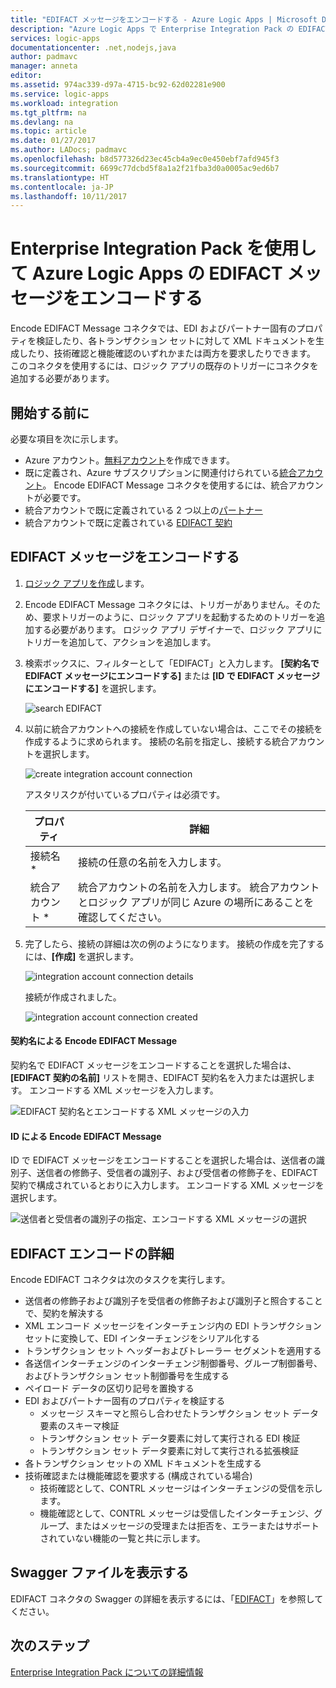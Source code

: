 ```yaml
---
title: "EDIFACT メッセージをエンコードする - Azure Logic Apps | Microsoft Docs"
description: "Azure Logic Apps で Enterprise Integration Pack の EDIFACT メッセージ エンコーダーを使用して EDI の検証および XML の生成を行います"
services: logic-apps
documentationcenter: .net,nodejs,java
author: padmavc
manager: anneta
editor: 
ms.assetid: 974ac339-d97a-4715-bc92-62d02281e900
ms.service: logic-apps
ms.workload: integration
ms.tgt_pltfrm: na
ms.devlang: na
ms.topic: article
ms.date: 01/27/2017
ms.author: LADocs; padmavc
ms.openlocfilehash: b8d577326d23ec45cb4a9ec0e450ebf7afd945f3
ms.sourcegitcommit: 6699c77dcbd5f8a1a2f21fba3d0a0005ac9ed6b7
ms.translationtype: HT
ms.contentlocale: ja-JP
ms.lasthandoff: 10/11/2017
---
```

# <a name="encode-edifact-messages-for-azure-logic-apps-with-the-enterprise-integration-pack"></a>Enterprise Integration Pack を使用して Azure Logic Apps の EDIFACT メッセージをエンコードする

Encode EDIFACT Message コネクタでは、EDI およびパートナー固有のプロパティを検証したり、各トランザクション セットに対して XML ドキュメントを生成したり、技術確認と機能確認のいずれかまたは両方を要求したりできます。
このコネクタを使用するには、ロジック アプリの既存のトリガーにコネクタを追加する必要があります。

## <a name="before-you-start"></a>開始する前に

必要な項目を次に示します。

* Azure アカウント。[無料アカウント](https://azure.microsoft.com/free)を作成できます。
* 既に定義され、Azure サブスクリプションに関連付けられている[統合アカウント](logic-apps-enterprise-integration-create-integration-account.md)。 Encode EDIFACT Message コネクタを使用するには、統合アカウントが必要です。 
* 統合アカウントで既に定義されている 2 つ以上の[パートナー](logic-apps-enterprise-integration-partners.md)
* 統合アカウントで既に定義されている [EDIFACT 契約](logic-apps-enterprise-integration-edifact.md)

## <a name="encode-edifact-messages"></a>EDIFACT メッセージをエンコードする

1. [ロジック アプリを作成](logic-apps-create-a-logic-app.md)します。

2. Encode EDIFACT Message コネクタには、トリガーがありません。そのため、要求トリガーのように、ロジック アプリを起動するためのトリガーを追加する必要があります。 ロジック アプリ デザイナーで、ロジック アプリにトリガーを追加して、アクションを追加します。

3.  検索ボックスに、フィルターとして「EDIFACT」と入力します。 **[契約名で EDIFACT メッセージにエンコードする]** または **[ID で EDIFACT メッセージにエンコードする]** を選択します。
   
    ![search EDIFACT](media/logic-apps-enterprise-integration-edifact-encode/edifactdecodeimage1.png)  

3. 以前に統合アカウントへの接続を作成していない場合は、ここでその接続を作成するように求められます。 接続の名前を指定し、接続する統合アカウントを選択します。

    ![create integration account connection](media/logic-apps-enterprise-integration-edifact-encode/edifactencodeimage1.png)  

    アスタリスクが付いているプロパティは必須です。

    | プロパティ | 詳細 |
    | --- | --- |
    | 接続名 * |接続の任意の名前を入力します。 |
    | 統合アカウント * |統合アカウントの名前を入力します。 統合アカウントとロジック アプリが同じ Azure の場所にあることを確認してください。 |

5.  完了したら、接続の詳細は次の例のようになります。 接続の作成を完了するには、**[作成]** を選択します。

    ![integration account connection details](media/logic-apps-enterprise-integration-edifact-encode/edifactencodeimage2.png)

    接続が作成されました。

    ![integration account connection created](media/logic-apps-enterprise-integration-edifact-encode/edifactencodeimage4.png)

#### <a name="encode-edifact-message-by-agreement-name"></a>契約名による Encode EDIFACT Message

契約名で EDIFACT メッセージをエンコードすることを選択した場合は、**[EDIFACT 契約の名前]** リストを開き、EDIFACT 契約名を入力または選択します。 エンコードする XML メッセージを入力します。

![EDIFACT 契約名とエンコードする XML メッセージの入力](media/logic-apps-enterprise-integration-edifact-encode/edifactencodeimage6.png)

#### <a name="encode-edifact-message-by-identities"></a>ID による Encode EDIFACT Message

ID で EDIFACT メッセージをエンコードすることを選択した場合は、送信者の識別子、送信者の修飾子、受信者の識別子、および受信者の修飾子を、EDIFACT 契約で構成されているとおりに入力します。 エンコードする XML メッセージを選択します。

![送信者と受信者の識別子の指定、エンコードする XML メッセージの選択](media/logic-apps-enterprise-integration-edifact-encode/edifactencodeimage7.png)

## <a name="edifact-encode-details"></a>EDIFACT エンコードの詳細

Encode EDIFACT コネクタは次のタスクを実行します。 

* 送信者の修飾子および識別子を受信者の修飾子および識別子と照合することで、契約を解決する
* XML エンコード メッセージをインターチェンジ内の EDI トランザクション セットに変換して、EDI インターチェンジをシリアル化する
* トランザクション セット ヘッダーおよびトレーラー セグメントを適用する
* 各送信インターチェンジのインターチェンジ制御番号、グループ制御番号、およびトランザクション セット制御番号を生成する
* ペイロード データの区切り記号を置換する
* EDI およびパートナー固有のプロパティを検証する
  * メッセージ スキーマと照らし合わせたトランザクション セット データ要素のスキーマ検証
  * トランザクション セット データ要素に対して実行される EDI 検証
  * トランザクション セット データ要素に対して実行される拡張検証
* 各トランザクション セットの XML ドキュメントを生成する
* 技術確認または機能確認を要求する (構成されている場合)
  * 技術確認として、CONTRL メッセージはインターチェンジの受信を示します。
  * 機能確認として、CONTRL メッセージは受信したインターチェンジ、グループ、またはメッセージの受理または拒否を、エラーまたはサポートされていない機能の一覧と共に示します。

## <a name="view-swagger-file"></a>Swagger ファイルを表示する
EDIFACT コネクタの Swagger の詳細を表示するには、「[EDIFACT](/connectors/edifact/)」を参照してください。

## <a name="next-steps"></a>次のステップ
[Enterprise Integration Pack についての詳細情報](logic-apps-enterprise-integration-overview.md "Enterprise Integration Pack についての詳細情報") 

